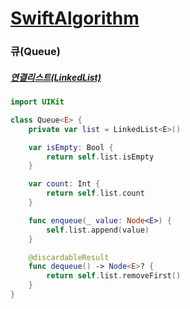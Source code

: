 # [SwiftAlgorithm](https://github.com/pikachu987/SwiftAlgorithm "SwiftAlgorithm")

### 큐(Queue)

##### [연결리스트(LinkedList)](../1_List/LinkedList.md "LinkedList")

```swift
import UIKit

class Queue<E> {
    private var list = LinkedList<E>()

    var isEmpty: Bool {
        return self.list.isEmpty
    }

    var count: Int {
        return self.list.count
    }

    func enqueue(_ value: Node<E>) {
        self.list.append(value)
    }

    @discardableResult
    func dequeue() -> Node<E>? {
        return self.list.removeFirst()
    }
}

```
